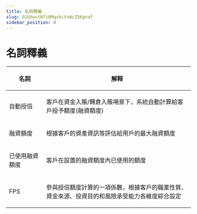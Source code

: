 ```yaml
---
title: 名詞釋義
slug: O2UXwstNfi0MqxkctnWcZ5Kgnaf
sidebar_position: 0
---
```



# 名詞釋義

<table header_row="1">
<colgroup>
<col width="159"/>
<col width="768"/>
</colgroup>
<thead>
<tr>
<th><p><strong>名詞</strong></p></th><th><p><strong>解释</strong></p></th></tr>
</thead>
<tbody>
<tr>
<td><p>自動授信</p></td><td><p>客戶在資金入賬/轉倉入賬場景下，系統自動計算給客戶授予額度(融資額度)</p></td></tr>
<tr>
<td><p>融資額度</p></td><td><p>根據客戶的資產資訊等評估給用戶的最大融資額度</p></td></tr>
<tr>
<td><p>已使用融資額度</p></td><td><p>客戶在設置的融資額度內已使用的額度</p></td></tr>
<tr>
<td><p>FPS</p></td><td><p>參與授信額度計算的一項係數，根據客戶的職業性質、資金來源、投資目的和風險承受能力各維度綜合設定</p></td></tr>
</tbody>
</table>

